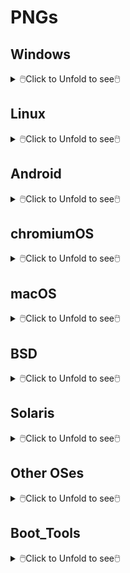 # PNGs

## Windows

<details>
<summary>🖱️Click to Unfold to see🖱️</summary>

Name|Icon
--|--
Microsoft|<img src="Windows/Microsoft.png" width="100px">
Windows 11|<img src="Windows/Win11.png" width="100px">
Windows 10|<img src="Windows/Win10.png" width="100px">
Server|<img src="Windows/Server.png" width="100px">
Windows 8.1|<img src="Windows/Win8.1.png" width="100px">
Windows 7|<img src="Windows/Win7.png" width="100px">
Vista|<img src="Windows/Vista.png" width="100px">
</details>

## Linux

<details>
<summary>🖱️Click to Unfold to see🖱️</summary>

#### Arch
<details>
<summary>🖱️Click to Unfold to see🖱️</summary>
  
Name|Icon
--|--
Arch|<img src="Linux/Arch/0-Arch_Linux1.png" width="100px"><img src="Linux/Arch/0-Arch_Linux.png" width="100px">
ArcoLinux|<img src="Linux/Arch/1-ArcoLinux.png" width="100px">
Archcraft|<img src="Linux/Arch/2-Archcraft.png" width="100px">
ArchLabs|<img src="Linux/Arch/3-ArchLabs.png" width="100px">
Archman|<img src="Linux/Arch/4-Archman.png" width="100px">
Artix|<img src="Linux/Arch/5-Artix.png" width="100px">
XeroLinux|<img src="Linux/Arch/6-XeroLinux.png" width="100px">
ArchBang|<img src="Linux/Arch/7-ArchBang.png" width="100px">
BlackArch|<img src="Linux/Arch/8-BlackArch.png" width="100px">
ArchStrike|<img src="Linux/Arch/9-ArchStrike.png" width="100px">
</details>

#### Assistive
<details>
<summary>🖱️Click to Unfold to see🖱️</summary>

Name|Icon
--|--
KNOPPIX|<img src="Linux/Assistive/KNOPPIX.png" width="100px">
Slint|<img src="Linux/Assistive/Slint.png" width="100px">
</details>

#### Beginners
<details>
<summary>🖱️Click to Unfold to see🖱️</summary>

Name|Icon
--|--
1-Mint|<img src="Linux/Beginners/1-Mint.png" width="100px">
2-Lite|<img src="Linux/Beginners/2-Lite.png" width="100px">
3-Zorin|<img src="Linux/Beginners/3-Zorin.png" width="100px">
4-elementary|<img src="Linux/Beginners/4-elementary.png" width="100px">
5-PCLinuxOS|<img src="Linux/Beginners/5-PCLinuxOS-1.png" width="100px"><img src="Linux/Beginners/5-PCLinuxOS.png" width="100px">
6-Solus|<img src="Linux/Beginners/6-Solus.png" width="100px">
7-Robolinux|<img src="Linux/Beginners/7-Robolinux.png" width="100px">
8-TUXEDO|<img src="Linux/Beginners/8-TUXEDO.png" width="100px">
9-Netrunner|<img src="Linux/Beginners/9-Netrunner.png" width="100px">
</details>

#### Boot Rescue
<details>
<summary>🖱️Click to Unfold to see🖱️</summary>

Name|Icon
--|--
Rescatux|<img src="Linux/Boot_Rescue/Rescatux.png" width="100px">
Super_Grub2_Disk|<img src="Linux/Boot_Rescue/Super_Grub2_Disk.png" width="100px">
</details>

#### Clusters
<details>
<summary>🖱️Click to Unfold to see🖱️</summary>

Name|Icon
--|--
Proxmox|<img src="Linux/Clusters/Proxmox.png" width="100px">
</details>

#### Data Rescue
<details>
<summary>🖱️Click to Unfold to see🖱️</summary>

Name|Icon
--|--
1-SystemRescue|<img src="Linux/Data_Rescue/1-SystemRescue.png" width="100px">
2-Plop|<img src="Linux/Data_Rescue/2-Plop.png" width="100px">
3-Clonezilla|<img src="Linux/Data_Rescue/3-Clonezilla.png" width="100px">
4-Rescuezilla|<img src="Linux/Data_Rescue/4-Rescuezilla.png" width="100px">
5-Ufficio Zero|<img src="Linux/Data_Rescue/5-Ufficio_Zero.png" width="100px">
6-Finnix|<img src="Linux/Data_Rescue/6-Finnix.png" width="100px">
7-Redo|<img src="Linux/Data_Rescue/7-Redo.png" width="100px">
8-paldo|<img src="Linux/Data_Rescue/8-paldo.png" width="100px">
</details>

#### Desktop
<details>
<summary>🖱️Click to Unfold to see🖱️</summary>

Name|Icon
--|--
1-Bluestar|<img src="Linux/Desktop/1-Bluestar.png" width="100px">
2-deepin|<img src="Linux/Desktop/2-deepin.png" width="100px">
3-BunsenLabs|<img src="Linux/Desktop/3-BunsenLabs.png" width="100px">
4-Pisi|<img src="Linux/Desktop/4-Pisi.png" width="100px">
5-Freespire|<img src="Linux/Desktop/5-Freespire.png" width="100px">
6-Zenwalk|<img src="Linux/Desktop/6-Zenwalk.png" width="100px">
7-Kwort|<img src="Linux/Desktop/7-Kwort.png" width="100px">
8-Omoikane|<img src="Linux/Desktop/8-Omoikane.png" width="100px">
</details>

#### Desktop&LiveMedium
<details>
<summary>🖱️Click to Unfold to see🖱️</summary>

Name|Icon
--|--
01-EndeavourOS|<img src="Linux/Desktop&LiveMedium/01-EndeavourOS.png" width="100px">
02-Manjaro|<img src="Linux/Desktop&LiveMedium/02-Manjaro.png" width="100px">
03-Pop!_OS|<img src="Linux/Desktop&LiveMedium/03-Pop!_OS.png" width="100px">
04-Garuda|<img src="Linux/Desktop&LiveMedium/04-Garuda.png" width="100px">
05-KDE neon|<img src="Linux/Desktop&LiveMedium/05-KDE_neon.png" width="100px">
06-SparkyLinux|<img src="Linux/Desktop&LiveMedium/06-SparkyLinux.png" width="100px">
07-Linuxfx|<img src="Linux/Desktop&LiveMedium/07-Linuxfx.png" width="100px">
08-Peppermint|<img src="Linux/Desktop&LiveMedium/08-Peppermint.png" width="100px">
09-Nitrux|<img src="Linux/Desktop&LiveMedium/09-Nitrux.png" width="100px">
10-Mabox|<img src="Linux/Desktop&LiveMedium/10-Mabox.png" width="100px">
11-KaOS|<img src="Linux/Desktop&LiveMedium/11-KaOS.png" width="100px">
12-SpiralLinux|<img src="Linux/Desktop&LiveMedium/12-SpiralLinux.png" width="100px">
13-Salix|<img src="Linux/Desktop&LiveMedium/13-Salix.png" width="100px">
14-RebornOS|<img src="Linux/Desktop&LiveMedium/14-RebornOS.png" width="100px">
15-OpenMandriva|<img src="Linux/Desktop&LiveMedium/15-OpenMandriva.png" width="100px">
16-Nobara|<img src="Linux/Desktop&LiveMedium/16-Nobara.png" width="100px">
17-siduction|<img src="Linux/Desktop&LiveMedium/17-siduction.png" width="100px">
18-Voyager|<img src="Linux/Desktop&LiveMedium/18-Voyager.png" width="100px">
19-Neptune|<img src="Linux/Desktop&LiveMedium/19-Neptune.png" width="100px">
20-NuTyX|<img src="Linux/Desktop&LiveMedium/20-NuTyX.png" width="100px">
21-Endless|<img src="Linux/Desktop&LiveMedium/21-Endless.png" width="100px">
22-GeckoLinux|<img src="Linux/Desktop&LiveMedium/22-GeckoLinux.png" width="100px">
23-ExTiX|<img src="Linux/Desktop&LiveMedium/23-ExTiX.png" width="100px">
24-Feren|<img src="Linux/Desktop&LiveMedium/24-Feren.png" width="100px">
25-ROSA|<img src="Linux/Desktop&LiveMedium/25-ROSA.png" width="100px">
26-Void|<img src="Linux/Desktop&LiveMedium/26-Void.png" width="100px">
27-CachyOS|<img src="Linux/Desktop&LiveMedium/27-CachyOS.png" width="100px">
28-Legacy|<img src="Linux/Desktop&LiveMedium/28-Legacy.png" width="100px">
29-Zephix|<img src="Linux/Desktop&LiveMedium/29-Zephix.png" width="100px">
30-Ultramarine|<img src="Linux/Desktop&LiveMedium/30-Ultramarine.png" width="100px">
31-RebecaBlackOS|<img src="Linux/Desktop&LiveMedium/31-RebecaBlackOS.png" width="100px">
32-Ultimate Edition|<img src="Linux/Desktop&LiveMedium/32-Ultimate_Edition.png" width="100px">
33-BigLinux|<img src="Linux/Desktop&LiveMedium/33-BigLinux.png" width="100px">
34-Venom|<img src="Linux/Desktop&LiveMedium/34-Venom.png" width="100px">
35-Fatdog64|<img src="Linux/Desktop&LiveMedium/35-Fatdog64.png" width="100px">
36-risiOS|<img src="Linux/Desktop&LiveMedium/36-risiOS.png" width="100px">
37-SysLinuxOS|<img src="Linux/Desktop&LiveMedium/37-SysLinuxOS.png" width="100px">
38-Slackel|<img src="Linux/Desktop&LiveMedium/38-Slackel.png" width="100px">
39-Star|<img src="Linux/Desktop&LiveMedium/39-Star.png" width="100px">
40-Obarun|<img src="Linux/Desktop&LiveMedium/40-Obarun.png" width="100px">
41-SolydXK|<img src="Linux/Desktop&LiveMedium/41-SolydXK.png" width="100px">
42-Pearl|<img src="Linux/Desktop&LiveMedium/42-Pearl.png" width="100px">
43-Exe|<img src="Linux/Desktop&LiveMedium/43-Exe.png" width="100px">
44-Canaima|<img src="Linux/Desktop&LiveMedium/44-Canaima.png" width="100px">
45-Refracta|<img src="Linux/Desktop&LiveMedium/45-Refracta.png" width="100px">
46-Diamond|<img src="Linux/Desktop&LiveMedium/46-Diamond.png" width="100px">
47-Swift|<img src="Linux/Desktop&LiveMedium/47-Swift.png" width="100px">
48-HamoniKR|<img src="Linux/Desktop&LiveMedium/48-HamoniKR.png" width="100px">
49-PakOS|<img src="Linux/Desktop&LiveMedium/49-PakOS.png" width="100px">
50-Br OS|<img src="Linux/Desktop&LiveMedium/50-Br_OS.png" width="100px">
51-mAid|<img src="Linux/Desktop&LiveMedium/51-mAid.png" width="100px">
52-blendOS|<img src="Linux/Desktop&LiveMedium/52-blendOS.png" width="100px">
</details>

#### Disk Management
<details>
<summary>🖱️Click to Unfold to see🖱️</summary>

Name|Icon
--|--
GParted Live|<img src="Linux/Disk_Management/GParted Live.png" width="100px">
Parted Magic|<img src="Linux/Disk_Management/Parted Magic.png" width="100px">
</details>

#### Docker
<details>
<summary>🖱️Click to Unfold to see🖱️</summary>

Name|Icon
--|--
Photon OS|<img src="Linux/Docker/Photon OS.png" width="100px">
Snal Linux|<img src="Linux/Docker/Snal_Linux.png" width="100px">
</details>

#### Education
<details>
<summary>🖱️Click to Unfold to see🖱️</summary>

Name|Icon
--|--
1-NixOS|<img src="Linux/Education/1-NixOS.png" width="100px">
2-AcademiX|<img src="Linux/Education/2-AcademiX.png" width="100px">
3-OSGeoLive|<img src="Linux/Education/3-OSGeoLive.png" width="100px">
4-PrimTux|<img src="Linux/Education/4-PrimTux.png" width="100px">
5-BOSS|<img src="Linux/Education/5-BOSS.png" width="100px">
6-eLearnix|<img src="Linux/Education/6-eLearnix.png" width="100px">
7-Karoshi|<img src="Linux/Education/7-Karoshi.png" width="100px">
8-MAX|<img src="Linux/Education/8-MAX.png" width="100px">
</details>

#### Firewall
<details>
<summary>🖱️Click to Unfold to see🖱️</summary>

Name|Icon
--|--
1-IPFire|<img src="Linux/Firewall/1-IPFire.png" width="100px">
2-ClearOS|<img src="Linux/Firewall/2-ClearOS.png" width="100px">
3-VyOS|<img src="Linux/Firewall/3-VyOS.png" width="100px">
4-Endian|<img src="Linux/Firewall/4-Endian.png" width="100px">
5-Untangle|<img src="Linux/Firewall/5-Untangle.png" width="100px">
</details>

#### Forensics
<details>
<summary>🖱️Click to Unfold to see🖱️</summary>

Name|Icon
--|--
1-Kali|<img src="Linux/Forensics/1-Kali.png" width="100px">
2-ParrotOS|<img src="Linux/Forensics/2-ParrotOS.png" width="100px">
3-Athena|<img src="Linux/Forensics/3-Athena.png" width="100px">
4-BackBox|<img src="Linux/Forensics/4-BackBox.png" width="100px">
5-CAINE|<img src="Linux/Forensics/5-CAINE.png" width="100px">
6-Pentoo|<img src="Linux/Forensics/6-Pentoo.png" width="100px">
</details>

#### Free Software
<details>
<summary>🖱️Click to Unfold to see🖱️</summary>

Name|Icon
--|--
1-Trisquel|<img src="Linux/Free_Software/1-Trisquel.png" width="100px">
2-Guix System|<img src="Linux/Free_Software/2-Guix_System.png" width="100px">
3-Uruk|<img src="Linux/Free_Software/3-Uruk.png" width="100px">
4-Hyperbola|<img src="Linux/Free_Software/4-Hyperbola.png" width="100px">
5-Parabola|<img src="Linux/Free_Software/5-Parabola.png" width="100px">
</details>

#### From_RAM
<details>
<summary>🖱️Click to Unfold to see🖱️</summary>

Name|Icon
--|--
1-MX Linux|<img src="Linux/From_RAM/1-MX_Linux.png" width="100px">
2-Slax|<img src="Linux/From_RAM/2-Slax.png" width="100px">
3-Porteus|<img src="Linux/From_RAM/3-Porteus.png" width="100px">
4-Grml|<img src="Linux/From_RAM/4-Grml.png" width="100px">
5-KANOTIX|<img src="Linux/From_RAM/5-KANOTIX.png" width="100px">
</details>

#### Gaming
<details>
<summary>🖱️Click to Unfold to see🖱️</summary>

Name|Icon
--|--
1-Regata OS|<img src="Linux/Gaming/1-Regata_OS.png" width="100px">
2-MakuluLinux|<img src="Linux/Gaming/2-MakuluLinux.png" width="100px">
3-Lakka|<img src="Linux/Gaming/3-Lakka.png" width="100px">
4-Salient|<img src="Linux/Gaming/4-Salient.png" width="100px">
5-Batocera|<img src="Linux/Gaming/5-Batocera.png" width="100px">
6-Recalbox|<img src="Linux/Gaming/6-Recalbox.png" width="100px">
</details>

#### Immutable
<details>
<summary>🖱️Click to Unfold to see🖱️</summary>

Name|Icon
--|--
1-Fedora|<img src="Linux/Immutable/1-Fedora.png" width="100px">
2-openSUSE|<img src="Linux/Immutable/2-openSUSE.png" width="100px">
3-Vanilla|<img src="Linux/Immutable/3-Vanilla.png" width="100px">
</details>

#### LiveMedium
<details>
<summary>🖱️Click to Unfold to see🖱️</summary>

Name|Icon
--|--
1-Peropesis|<img src="Linux/LiveMedium/1-Peropesis.png" width="100px">
2-Elive|<img src="Linux/LiveMedium/2-Elive.png" width="100px">
3-Berry|<img src="Linux/LiveMedium/3-Berry.png" width="100px">
</details>

#### Mobile
<details>
<summary>🖱️Click to Unfold to see🖱️</summary>

Name|Icon
--|--
1-PureOS|<img src="Linux/Mobile/1-PureOS.png" width="100px">
2-e OS|<img src="Linux/Mobile/2-e_OS.png" width="100px">
3-postmarketOS|<img src="Linux/Mobile/3-postmarketOS.png" width="100px">
4-UBports|<img src="Linux/Mobile/4-UBports.png" width="100px">
</details>

#### Multimedia
<details>
<summary>🖱️Click to Unfold to see🖱️</summary>

Name|Icon
--|--
1-AV Linux|<img src="Linux/Multimedia/1-AV_Linux.png" width="100px">
2-LibreELEC|<img src="Linux/Multimedia/2-LibreELEC.png" width="100px">
3-Daphile|<img src="Linux/Multimedia/3-Daphile.png" width="100px">
4-Volumio|<img src="Linux/Multimedia/4-Volumio.png" width="100px">
</details>

#### NAS
<details>
<summary>🖱️Click to Unfold to see🖱️</summary>

Name|Icon
--|--
1-EasyNAS|<img src="Linux/NAS/1-EasyNAS.png" width="100px">
2-OpenMediaVault|<img src="Linux/NAS/2-OpenMediaVault.png" width="100px">
3-Rockstor|<img src="Linux/NAS/3-Rockstor.png" width="100px">
</details>

#### Netbooks
<details>
<summary>🖱️Click to Unfold to see🖱️</summary>

Name|Icon
--|--
1-Puppy|<img src="Linux/Netbooks/1-Puppy.png" width="100px">
2-Bodhi|<img src="Linux/Netbooks/2-Bodhi.png" width="100px">
3-wattOS|<img src="Linux/Netbooks/3-wattOS.png" width="100px">
4-Runtu|<img src="Linux/Netbooks/4-Runtu.png" width="100px">
</details>

#### Old Computers
<details>
<summary>🖱️Click to Unfold to see🖱️</summary>

Name|Icon
--|--
1-antiX|<img src="Linux/Old_Computers/1-antiX.png" width="100px">
2-Q4OS|<img src="Linux/Old_Computers/2-Q4OS.png" width="100px">
3-ALT|<img src="Linux/Old_Computers/3-ALT.png" width="100px">
4-LXLE|<img src="Linux/Old_Computers/4-LXLE.png" width="100px">
5-Absolute|<img src="Linux/Old_Computers/5-Absolute.png" width="100px">
6-Tiny Core|<img src="Linux/Old_Computers/6-Tiny_Core.png" width="100px">
7-SliTaz|<img src="Linux/Old_Computers/7-SliTaz.png" width="100px">
</details>

#### Privacy
<details>
<summary>🖱️Click to Unfold to see🖱️</summary>

Name|Icon
--|--
1-Tails|<img src="Linux/Privacy/1-Tails.png" width="100px"><img src="Linux/Privacy/1-Tails-1.png" width="100px">
2-Kodachi|<img src="Linux/Privacy/2-Kodachi.png" width="100px">
3-Whonix|<img src="Linux/Privacy/3-Whonix.png" width="100px">
4-Septor|<img src="Linux/Privacy/4-Septor.png" width="100px">
</details>

#### Raspberry
<details>
<summary>🖱️Click to Unfold to see🖱️</summary>

Name|Icon
--|--
1-Raspberry Pi|<img src="Linux/Raspberry/1-Raspberry_Pi.png" width="100px">
2-OSMC|<img src="Linux/Raspberry/2-OSMC.png" width="100px">
3-DietPi|<img src="Linux/Raspberry/3-DietPi.png" width="100px">
4-RasPlex|<img src="Linux/Raspberry/4-RasPlex.png" width="100px">
5-RSS|<img src="Linux/Raspberry/5-RSS.png" width="100px">
6-RDS|<img src="Linux/Raspberry/6-RDS.png" width="100px">
</details>

#### Security
<details>
<summary>🖱️Click to Unfold to see🖱️</summary>

Name|Icon
--|--
1-Gnoppix|<img src="Linux/Security/1-Gnoppix.png" width="100px">
2-Qubes|<img src="Linux/Security/2-Qubes.png" width="100px">
3-Wifislax|<img src="Linux/Security/3-Wifislax.png" width="100px">
4-SELKS|<img src="Linux/Security/4-SELKS.png" width="100px">
5-NST|<img src="Linux/Security/5-NST.png" width="100px">
</details>

#### Server
<details>
<summary>🖱️Click to Unfold to see🖱️</summary>

Name|Icon
--|--
01-Debian|<img src="Linux/Server/01-Debian.png" width="100px">
02-AlmaLinux|<img src="Linux/Server/02-AlmaLinux.png" width="100px">
03-Mageia|<img src="Linux/Server/03-Mageia.png" width="100px">
04-Slackware|<img src="Linux/Server/04-Slackware.png" width="100px">
05-Rocky|<img src="Linux/Server/05-Rocky.png" width="100px">
06-CentOS|<img src="Linux/Server/06-CentOS.png" width="100px">
07-Devuan|<img src="Linux/Server/07-Devuan.png" width="100px">
08-EuroLinux|<img src="Linux/Server/08-EuroLinux.png" width="100px">
09-Red Hat|<img src="Linux/Server/09-Red_Hat.png" width="100px">
10-4MLinux|<img src="Linux/Server/10-4MLinux.png" width="100px">
11-Oracle|<img src="Linux/Server/11-Oracle.png" width="100px">
12-openmamba|<img src="Linux/Server/12-openmamba.png" width="100px">
13-Springdale|<img src="Linux/Server/13-Springdale.png" width="100px">
14-Linspire|<img src="Linux/Server/14-Linspire.png" width="100px">
15-Pardus|<img src="Linux/Server/15-Pardus.png" width="100px">
16-MIRACLE|<img src="Linux/Server/16-MIRACLE.png" width="100px">
17-SUSE|<img src="Linux/Server/17-SUSE.png" width="100px">
18-Univention|<img src="Linux/Server/18-Univention.png" width="100px">
19-Nova|<img src="Linux/Server/19-Nova.png" width="100px">
20-Navy|<img src="Linux/Server/20-Navy.png" width="100px">
21-Vine|<img src="Linux/Server/21-Vine.png" width="100px">
22-VzLinux|<img src="Linux/Server/22-VzLinux.png" width="100px">
23-UBOS|<img src="Linux/Server/23-UBOS.png" width="100px">
24-Plamo|<img src="Linux/Server/24-Plamo.png" width="100px">
25-TurnKey|<img src="Linux/Server/25-TurnKey.png" width="100px">
26-PLD|<img src="Linux/Server/26-PLD.png" width="100px">
27-Omarine|<img src="Linux/Server/27-Omarine.png" width="100px">
28-OB2D|<img src="Linux/Server/28-OB2D.png" width="100px">
29-OviOS|<img src="Linux/Server/29-OviOS.png" width="100px">
</details>

#### Source-based
<details>
<summary>🖱️Click to Unfold to see🖱️</summary>

Name|Icon
--|--
1-Gentoo.png|<img src="Linux/Source-based/1-Gentoo.png" width="100px">
2-Redcore.png|<img src="Linux/Source-based/2-Redcore.png" width="100px">
3-Calculate.png|<img src="Linux/Source-based/3-Calculate.png" width="100px">
4-CRUX.png|<img src="Linux/Source-based/4-CRUX.png" width="100px">
5-LFS.png|<img src="Linux/Source-based/5-LFS.png" width="100px">
6-Funtoo.png|<img src="Linux/Source-based/6-Funtoo.png" width="100px">
7-Exherbo.png|<img src="Linux/Source-based/7-Exherbo.png" width="100px">
8-T2.png|<img src="Linux/Source-based/8-T2.png" width="100px">
</details>

#### Specialist
<details>
<summary>🖱️Click to Unfold to see🖱️</summary>

Name|Icon
--|--
1-EasyOS|<img src="Linux/Specialist/1-EasyOS.png" width="100px">
2-Clear|<img src="Linux/Specialist/2-Clear.png" width="100px">
3-Kaisen|<img src="Linux/Specialist/3-Kaisen.png" width="100px">
4-Armbian|<img src="Linux/Specialist/4-Armbian.png" width="100px">
5-Bedrock|<img src="Linux/Specialist/5-Bedrock.png" width="100px">
6-Live Raizo|<img src="Linux/Specialist/6-Live_Raizo.png" width="100px">
7-Zevenet|<img src="Linux/Specialist/7-Zevenet.png" width="100px">
8-Porteus Kiosk|<img src="Linux/Specialist/8-Porteus_Kiosk.png" width="100px">
9-KISS|<img src="Linux/Specialist/9-KISS.png" width="100px">
</details>

#### Telephony
<details>
<summary>🖱️Click to Unfold to see🖱️</summary>

Name|Icon
--|--
1-Alpine|<img src="Linux/Telephony/1-Alpine.png" width="100px">
2-3CX|<img src="Linux/Telephony/2-3CX.png" width="100px">
3-Bicom Systems|<img src="Linux/Telephony/3-Bicom_Systems.png" width="100px">
4-FreePBX|<img src="Linux/Telephony/4-FreePBX.png" width="100px">
</details>

#### Thin Client
<details>
<summary>🖱️Click to Unfold to see🖱️</summary>

Name|Icon
--|--
1-Debian Edu|<img src="Linux/Thin_Client/1-Debian_Edu.png" width="100px">
2-LliureX|<img src="Linux/Thin_Client/2-LliureX.png" width="100px">
3-Thinstation|<img src="Linux/Thin_Client/3-Thinstation.png" width="100px">
</details>

#### Ubuntu
<details>
<summary>🖱️Click to Unfold to see🖱️</summary>

Name|Icon
--|--
01-Ubuntu|<img src="Linux/Ubuntu/01-Ubuntu.png" width="100px">
02-Kubuntu|<img src="Linux/Ubuntu/02-Kubuntu.png" width="100px">
03-Lubuntu|<img src="Linux/Ubuntu/03-Lubuntu.png" width="100px">
04-Xubuntu|<img src="Linux/Ubuntu/04-Xubuntu.png" width="100px">
05-Ubuntu MATE|<img src="Linux/Ubuntu/05-Ubuntu_MATE.png" width="100px">
06-Ubuntu Studio|<img src="Linux/Ubuntu/06-Ubuntu_Studio.png" width="100px">
07-Ubuntu Budgie|<img src="Linux/Ubuntu/07-Ubuntu_Budgie.png" width="100px">
08-Emmabuntüs|<img src="Linux/Ubuntu/08-Emmabuntüs.png" width="100px">
09-Ubuntu Unity|<img src="Linux/Ubuntu/09-Ubuntu_Unity.png" width="100px">
10-Ubuntu Kylin|<img src="Linux/Ubuntu/10-Ubuntu_Kylin.png" width="100px">
11-Ubuntu Christian|<img src="Linux/Ubuntu/11-Ubuntu_Christian.png" width="100px">
</details>

#### WebUI Server
<details>
<summary>🖱️Click to Unfold to see🖱️</summary>

Name|Icon
--|--
1-BlueOnyx|<img src="Linux/WebUI_Server/1-BlueOnyx.png" width="100px">
2-SME Server|<img src="Linux/WebUI_Server/2-SME_Server.png" width="100px">
3-YunoHost|<img src="Linux/WebUI_Server/3-YunoHost.png" width="100px">
4-Baruwa|<img src="Linux/WebUI_Server/4-Baruwa.png" width="100px">
5-FreedomBox|<img src="Linux/WebUI_Server/5-FreedomBox.png" width="100px">
</details>

</details>

## Android

<details>
<summary>🖱️Click to Unfold to see🖱️</summary>

Name|Icon
--|--
android|<img src="Android/android.png" width="100px">
android 13|<img src="Android/android_13.png" width="100px">
android 12|<img src="Android/android_12.png" width="100px">
android 11|<img src="Android/android_11.png" width="100px">
android 10|<img src="Android/android_10.png" width="100px">
</details>

## chromiumOS

<details>
<summary>🖱️Click to Unfold to see🖱️</summary>

Name|Icon
--|--
1-chromebook|<img src="chromiumOS/1-chromebook.png" width="100px">
2-Flex|<img src="chromiumOS/2-Flex.png" width="100px">
3-brunch|<img src="chromiumOS/3-brunch.png" width="100px">
4-fydeos|<img src="chromiumOS/4-fydeos.png" width="100px">
</details>

## macOS

<details>
<summary>🖱️Click to Unfold to see🖱️</summary>

Name|Icon
--|--
1-Macintosh|<img src="macOS/1-Macintosh.png" width="100px">

Name|Icon|Name|Icon
--|--|--|--
2-macOS|<img src="macOS/2-macOS.png" width="100px">|5-Mac OS|<img src="macOS/5-Mac_OS.png" width="100px">
3-OpenCore|<img src="macOS/3-OpenCore.png" width="100px">|6-OpenCore|<img src="macOS/6-OpenCore.png" width="100px">
4-Clover|<img src="macOS/4-Clover.png" width="100px">|7-Clover|<img src="macOS/7-Clover.png" width="100px">
</details>

## BSD

<details>
<summary>🖱️Click to Unfold to see🖱️</summary>

Name|Icon
--|--
01-freeBSD|<img src="BSD/01-freeBSD.png" width="100px">
02-TrueNAS|<img src="BSD/02-TrueNAS.png" width="100px">
03-DragonFly BSD|<img src="BSD/03-DragonFly_BSD.png" width="100px">
04-GhostBSD|<img src="BSD/04-GhostBSD.png" width="100px">
05-OpenBSD|<img src="BSD/05-OpenBSD.png" width="100px">
06-NomadBSD|<img src="BSD/06-NomadBSD.png" width="100px">
07-OPNsense|<img src="BSD/07-OPNsense.png" width="100px">
08-NetBSD|<img src="BSD/08-NetBSD.png" width="100px">
09-MidnightBSD|<img src="BSD/09-MidnightBSD.png" width="100px">
10-FuguIta|<img src="BSD/10-FuguIta.png" width="100px">
11-XigmaNAS|<img src="BSD/11-XigmaNAS.png" width="100px">
12-HardenedBSD|<img src="BSD/12-HardenedBSD.png" width="100px">
13-pfSense|<img src="BSD/13-pfSense.png" width="100px">
14-BSD Router Project|<img src="BSD/14-BSD_Router_Project.png" width="100px">
15-helloSystem|<img src="BSD/15-helloSystem.png" width="100px">
16-DynFi Firewall|<img src="BSD/16-DynFi_Firewall.png" width="100px">
</details>

## Solaris

<details>
<summary>🖱️Click to Unfold to see🖱️</summary>

Name|Icon
--|--
1-SmartOS|<img src="Solaris/1-SmartOS.png" width="100px">
2-OpenIndiana|<img src="Solaris/2-OpenIndiana.png" width="100px">
3-Solaris|<img src="Solaris/3-Solaris.png" width="100px">
4-XStreamOS|<img src="Solaris/4-XStreamOS.png" width="100px">
5-NexentaStor|<img src="Solaris/5-NexentaStor.png" width="100px">
</details>

## Other OSes

<details>
<summary>🖱️Click to Unfold to see🖱️</summary>

Name|Icon
--|--
1-Haiku|<img src="Other_OSes/1-Haiku.png" width="100px">
2-ReactOS|<img src="Other_OSes/2-ReactOS.png" width="100px">
3-KolibriOS|<img src="Other_OSes/3-KolibriOS.png" width="100px">
4-RISC OS|<img src="Other_OSes/4-RISC_OS.png" width="100px">
</details>

## Boot_Tools

<details>
<summary>🖱️Click to Unfold to see🖱️</summary>

Name|Icon
--|--
grubfm|<img src="Boot_Tools/grubfm.png" width="100px">
Ventoy|<img src="Boot_Tools/Ventoy.png" width="100px">
</details>
